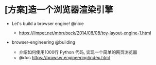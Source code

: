 # [方案]造一个浏览器渲染引擎

- Let's build a browser engine! @nice
  - https://limpet.net/mbrubeck/2014/08/08/toy-layout-engine-1.html

- browser-engineering @building
  - 介绍如何使用1000行 Python 代码, 实现一个简单的网页浏览器
  - @doc https://browser.engineering/index.html